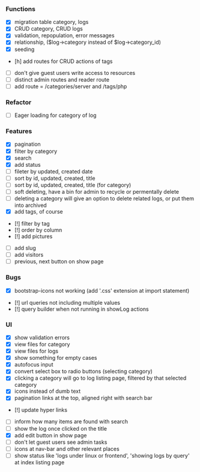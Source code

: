 ### Functions
* [x] migration table category, logs
* [x] CRUD category, CRUD logs
* [x] validation, repopulation, error messages
* [x] relationship, ($log->category instead of $log->category_id)
* [x] seeding
* [h] add routes for CRUD actions of tags
* [ ] don't give guest users write access to resources
* [ ] distinct admin routes and reader route
* [ ] add route = /categories/server and /tags/php

### Refactor
* [ ] Eager loading for category of log

### Features
* [x] pagination
* [x] filter by category
* [x] search
* [x] add status
* [ ] fileter by updated, created date
* [ ] sort by id, updated, created, title
* [ ] sort by id, updated, created, title (for category)
* [ ] soft deleting, have a bin for admin to recycle or permentally delete
* [ ] deleting a category will give an option to delete related logs, or put them into archived
* [x] add tags, of course
* [!] filter by tag
* [!] order by column
* [!] add pictures
* [ ] add slug
* [ ] add visitors
* [ ] previous, next button on show page

### Bugs
* [x] bootstrap-icons not working
        (add '.css' extension at import statement)
* [!] url queries not including multiple values
* [!] query builder when not running in showLog actions


### UI 
* [x] show validation errors
* [x] view files for category
* [x] view files for logs
* [x] show something for empty cases
* [x] autofocus input
* [x] convert select box to radio buttons (selecting category)
* [x] clicking a category will go to log listing page, filtered by that selected category
* [x] icons instead of dumb text
* [x] pagination links at the top, aligned right with search bar
* [!] update hyper links
* [ ] inform how many items are found with search
* [ ] show the log once clicked on the title
* [x] add edit button in show page
* [ ] don't let guest users see admin tasks
* [ ] icons at nav-bar and other relevant places
* [ ] show status like 'logs under linux or frontend', 'showing logs by query' at index listing page